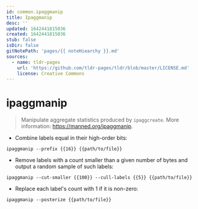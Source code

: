 ```yaml
---
id: common.ipaggmanip
title: Ipaggmanip
desc: ''
updated: 1642441815036
created: 1642441815036
stub: false
isDir: false
gitNotePath: 'pages/{{ noteHiearchy }}.md'
sources:
  - name: tldr-pages
    url: 'https://github.com/tldr-pages/tldr/blob/master/LICENSE.md'
    license: Creative Commons
---
```

# ipaggmanip

> Manipulate aggregate statistics produced by `ipaggcreate`.
> More information: <https://manned.org/ipaggmanip>.

- Combine labels equal in their high-order bits:

`ipaggmanip --prefix {{16}} {{path/to/file}}`

- Remove labels with a count smaller than a given number of bytes and output a random sample of such labels:

`ipaggmanip --cut-smaller {{100}} --cull-labels {{5}} {{path/to/file}}`

- Replace each label's count with 1 if it is non-zero:

`ipaggmanip --posterize {{path/to/file}}`

